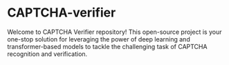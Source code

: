 # CAPTCHA-verifier
Welcome to CAPTCHA Verifier repository! This open-source project is your one-stop solution for leveraging the power of deep learning and transformer-based models to tackle the challenging task of CAPTCHA recognition and verification.

